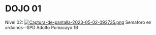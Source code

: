# DOJO 01
Nivel 02:
[![Captura-de-pantalla-2023-05-02-092735.png](https://i.postimg.cc/C5G3mG75/Captura-de-pantalla-2023-05-02-092735.png)](https://postimg.cc/y3NpNSwC)
Semaforo en arduinos--SPD  Adolfo Pumacayo 1B 
